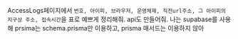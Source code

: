 AccessLogs페이지에서 `번호, 아이피, 브라우저, 운영체제, 직전url주소, 그 아이피의 지구상 주소, 접속시간`을 표로 예쁘게 정리해줘. api도 만들어줘.
나는 supabase를 사용해
prsima는 schema.prisma만 이용하고, prisma 매서드는 이용하지 않아